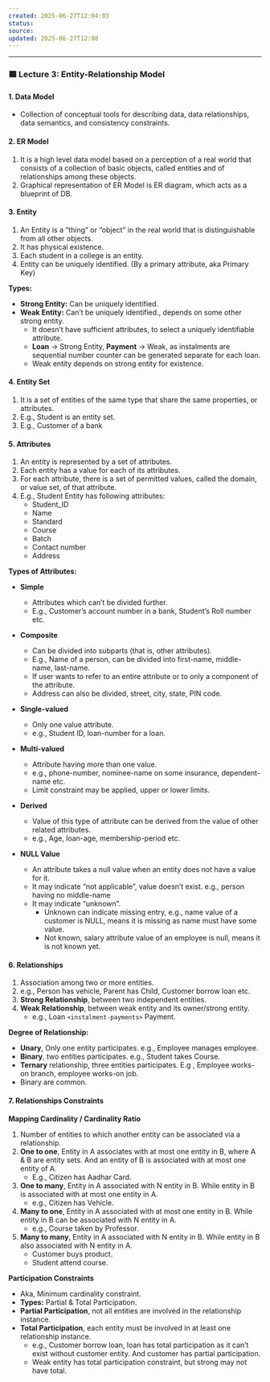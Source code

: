 ```yaml
---
created: 2025-06-27T12:04:03
status: 
source: 
updated: 2025-06-27T12:08
---
```

---

### 🟦 Lecture 3: Entity-Relationship Model

#### 1. Data Model
- Collection of conceptual tools for describing data, data relationships, data semantics, and consistency constraints.

#### 2. ER Model
1. It is a high level data model based on a perception of a real world that consists of a collection of basic objects, called entities and of relationships among these objects.
2. Graphical representation of ER Model is ER diagram, which acts as a blueprint of DB.

#### 3. Entity
1. An Entity is a “thing” or “object” in the real world that is distinguishable from all other objects.
2. It has physical existence.
3. Each student in a college is an entity.
4. Entity can be uniquely identified. (By a primary attribute, aka Primary Key)

**Types:**
- **Strong Entity:** Can be uniquely identified.
- **Weak Entity:** Can’t be uniquely identified., depends on some other strong entity.
  - It doesn’t have sufficient attributes, to select a uniquely identifiable attribute.
  - **Loan** → Strong Entity, **Payment** → Weak, as instalments are sequential number counter can be generated separate for each loan.
  - Weak entity depends on strong entity for existence.

#### 4. Entity Set
1. It is a set of entities of the same type that share the same properties, or attributes.
2. E.g., Student is an entity set.
3. E.g., Customer of a bank

#### 5. Attributes
1. An entity is represented by a set of attributes.
2. Each entity has a value for each of its attributes.
3. For each attribute, there is a set of permitted values, called the domain, or value set, of that attribute.
4. E.g., Student Entity has following attributes:
   - Student_ID
   - Name
   - Standard
   - Course
   - Batch
   - Contact number
   - Address

**Types of Attributes:**

- **Simple**
  - Attributes which can’t be divided further.
  - E.g., Customer’s account number in a bank, Student’s Roll number etc.

- **Composite**
  - Can be divided into subparts (that is, other attributes).
  - E.g., Name of a person, can be divided into first-name, middle-name, last-name.
  - If user wants to refer to an entire attribute or to only a component of the attribute.
  - Address can also be divided, street, city, state, PIN code.

- **Single-valued**
  - Only one value attribute.
  - e.g., Student ID, loan-number for a loan.

- **Multi-valued**
  - Attribute having more than one value.
  - e.g., phone-number, nominee-name on some insurance, dependent-name etc.
  - Limit constraint may be applied, upper or lower limits.

- **Derived**
  - Value of this type of attribute can be derived from the value of other related attributes.
  - e.g., Age, loan-age, membership-period etc.

- **NULL Value**
	- An attribute takes a null value when an entity does not have a value for it.
	- It may indicate “not applicable”, value doesn’t exist. e.g., person having no middle-name
	- It may indicate “unknown”.
	  - Unknown can indicate missing entry, e.g., name value of a customer is NULL, means it is missing as name must have some value.
	  - Not known, salary attribute value of an employee is null, means it is not known yet.

#### 6. Relationships
1. Association among two or more entities.
2. e.g., Person has vehicle, Parent has Child, Customer borrow loan etc.
3. **Strong Relationship**, between two independent entities.
4. **Weak Relationship**, between weak entity and its owner/strong entity.
   - e.g., Loan `<instalment-payments>` Payment.

**Degree of Relationship:**
- **Unary**, Only one entity participates. e.g., Employee manages employee.
- **Binary**, two entities participates. e.g., Student takes Course.
- **Ternary** relationship, three entities participates. E.g , Employee works-on branch, employee works-on job.
- Binary are common.

#### 7. Relationships Constraints

**Mapping Cardinality / Cardinality Ratio**
1. Number of entities to which another entity can be associated via a relationship.
2. **One to one**, Entity in A associates with at most one entity in B, where A & B are entity sets. And an entity of B is associated with at most one entity of A.
   - E.g., Citizen has Aadhar Card.
3. **One to many**, Entity in A associated with N entity in B. While entity in B is associated with at most one entity in A.
   - e.g., Citizen has Vehicle.
4. **Many to one**, Entity in A associated with at most one entity in B. While entity in B can be associated with N entity in A.
   - e.g., Course taken by Professor.
5. **Many to many**, Entity in A associated with N entity in B. While entity in B also associated with N entity in A.
   - Customer buys product.
   - Student attend course.

**Participation Constraints**
- Aka, Minimum cardinality constraint.
- **Types:** Partial & Total Participation.
- **Partial Participation**, not all entities are involved in the relationship instance.
- **Total Participation**, each entity must be involved in at least one relationship instance.
  - e.g., Customer borrow loan, loan has total participation as it can’t exist without customer entity. And customer has partial participation.
  - Weak entity has total participation constraint, but strong may not have total.

